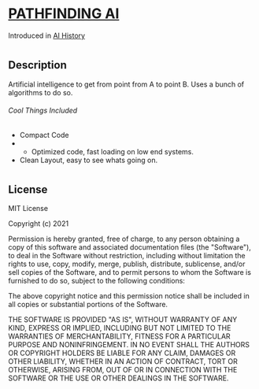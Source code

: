 # [PATHFINDING AI](https://lawsonhart.me/ai/pathfinding)
Introduced in [AI History](https://github.com/oyuh/ai-history)

#
#
## Description

Artificial intelligence to get from point from A to point B. Uses a bunch of algorithms to do so.

###### Cool Things Included
 - Compact Code
 - - Optimized code, fast loading on low end systems.
 - Clean Layout, easy to see whats going on.


#
#
#
#
#
#
#
#
#
## License

MIT License

Copyright (c) 2021 

Permission is hereby granted, free of charge, to any person obtaining a copy
of this software and associated documentation files (the "Software"), to deal
in the Software without restriction, including without limitation the rights
to use, copy, modify, merge, publish, distribute, sublicense, and/or sell
copies of the Software, and to permit persons to whom the Software is
furnished to do so, subject to the following conditions:

The above copyright notice and this permission notice shall be included in all
copies or substantial portions of the Software.

THE SOFTWARE IS PROVIDED "AS IS", WITHOUT WARRANTY OF ANY KIND, EXPRESS OR
IMPLIED, INCLUDING BUT NOT LIMITED TO THE WARRANTIES OF MERCHANTABILITY,
FITNESS FOR A PARTICULAR PURPOSE AND NONINFRINGEMENT. IN NO EVENT SHALL THE
AUTHORS OR COPYRIGHT HOLDERS BE LIABLE FOR ANY CLAIM, DAMAGES OR OTHER
LIABILITY, WHETHER IN AN ACTION OF CONTRACT, TORT OR OTHERWISE, ARISING FROM,
OUT OF OR IN CONNECTION WITH THE SOFTWARE OR THE USE OR OTHER DEALINGS IN THE
SOFTWARE.

